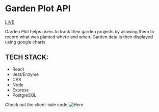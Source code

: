 #   Garden Plot API

[LIVE](http://garden-plot.now.sh)

Garden Plot helps users to track their garden projects by allowing them to record what was planted where and when. 
Garden data is then displayed using google charts.


##  TECH STACK:

*   React
*   Jest/Enzyme
*   CSS
*   Node
*   Express
*   PostgreSQL


Check out the client-side code ![Here](https://github.com/kfuquay/garden-plot)